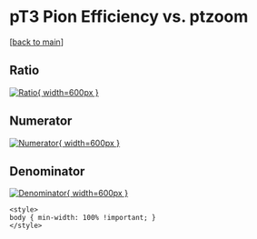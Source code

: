 # pT3 Pion Efficiency vs. ptzoom

[[back to main](./)]



## Ratio

[![Ratio](../mtv/var/pT3_211_eff_ptzoom.png){ width=600px }](../mtv/var/pT3_211_eff_ptzoom.pdf)

## Numerator

[![Numerator](../mtv/num/pT3_211_eff_ptzoom_num.png){ width=600px }](../mtv/num/pT3_211_eff_ptzoom_num.pdf)

## Denominator

[![Denominator](../mtv/den/pT3_211_eff_ptzoom_den.png){ width=600px }](../mtv/den/pT3_211_eff_ptzoom_den.pdf)


``` {=html}
<style>
body { min-width: 100% !important; }
</style>
```
